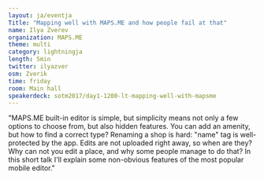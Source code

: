 ```yaml
---
layout: ja/eventja
Title: "Mapping well with MAPS.ME and how people fail at that"
name: Ilya Zverev
organization: MAPS.ME
theme: multi
category: lightningja
length: 5min
twitter: ilyazver
osm: Zverik
time: friday
room: Main hall
speakerdeck: sotm2017/day1-1200-lt-mapping-well-with-mapsme
---
```

"MAPS.ME built-in editor is simple, but simplicity means not only a few options to choose from, but also hidden features. You can add an amenity, but how to find a correct type? Renaming a shop is hard: "name" tag is well-protected by the app. Edits are not uploaded right away, so when are they? Why can not you edit a place, and why some people manage to do that? In this short talk I'll explain some non-obvious features of the most popular mobile editor."

